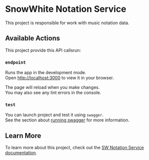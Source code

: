 # SnowWhite Notation Service

This project is responsible for work with music notation data.

## Available Actions

This project provide this API callsrun:

### `endpoint`

Runs the app in the development mode.\
Open [http://localhost:3000](http://localhost:3000) to view it in your browser.

The page will reload when you make changes.\
You may also see any lint errors in the console.

### `test`

You can launch project and test it using `swagger`.\
See the section about [running swagger](http://localhost:3000) for more information.

## Learn More

To learn more about this project, check out the [SW Notation Service documentation](http://localhost:3000).